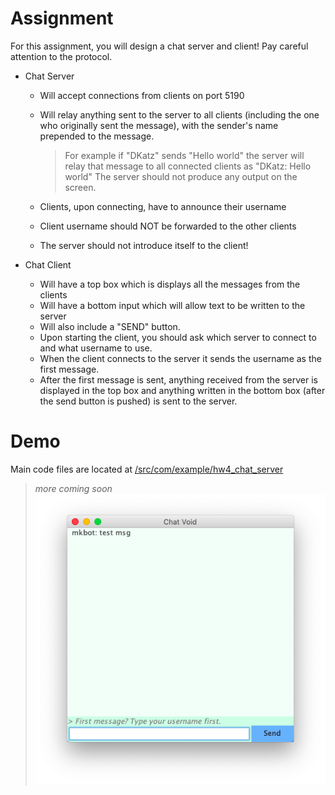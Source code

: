 # Assignment
For this assignment, you will design a chat server and client!  Pay careful attention to the protocol.

- Chat Server
  - Will accept connections from clients on port 5190
  - Will relay anything sent to the server to all clients (including the one who originally sent the message), with the sender's name prepended to the message. 
  
    > For example if "DKatz" sends "Hello world" the server will relay that message to all connected clients as "DKatz: Hello world" The server should not produce any output on the screen. 
    
  - Clients, upon connecting, have to announce their username
  - Client username should NOT be forwarded to the other clients
  - The server should not introduce itself to the client!

- Chat Client
  - Will have a top box which is displays all the messages from the clients
  - Will have a bottom input which will allow text to be written to the server 
  - Will also include a "SEND" button. 
  - Upon starting the client, you should ask which server to connect to and what username to use. 
  - When the client connects to the server it sends the username as the first message. 
  - After the first message is sent, anything received from the server is displayed in the top box and anything written in the bottom box (after the send button is pushed) is sent to the server.
  
# Demo
Main code files are located at [/src/com/example/hw4_chat_server](https://github.com/mkarroqe/Java-CS3913/tree/master/HW4_Chat_Server/src/com/example/hw4_chat_server)
> *more coming soon*
![](demo/main.png)
